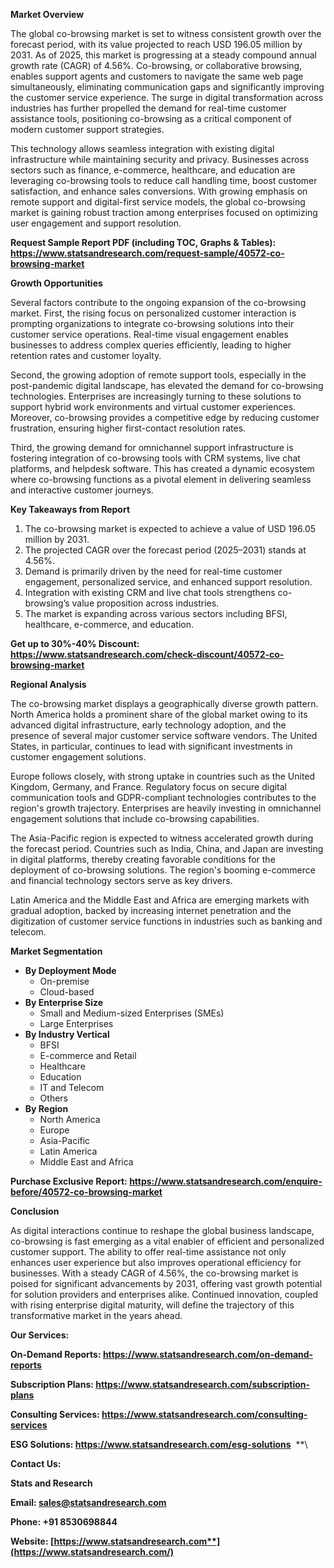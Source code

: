 ﻿**Market Overview**

The global co-browsing market is set to witness consistent growth over the forecast period, with its value projected to reach USD 196.05 million by 2031. As of 2025, this market is progressing at a steady compound annual growth rate (CAGR) of 4.56%. Co-browsing, or collaborative browsing, enables support agents and customers to navigate the same web page simultaneously, eliminating communication gaps and significantly improving the customer service experience. The surge in digital transformation across industries has further propelled the demand for real-time customer assistance tools, positioning co-browsing as a critical component of modern customer support strategies.

This technology allows seamless integration with existing digital infrastructure while maintaining security and privacy. Businesses across sectors such as finance, e-commerce, healthcare, and education are leveraging co-browsing tools to reduce call handling time, boost customer satisfaction, and enhance sales conversions. With growing emphasis on remote support and digital-first service models, the global co-browsing market is gaining robust traction among enterprises focused on optimizing user engagement and support resolution.

**Request Sample Report PDF (including TOC, Graphs & Tables): <https://www.statsandresearch.com/request-sample/40572-co-browsing-market>**

**Growth Opportunities**

Several factors contribute to the ongoing expansion of the co-browsing market. First, the rising focus on personalized customer interaction is prompting organizations to integrate co-browsing solutions into their customer service operations. Real-time visual engagement enables businesses to address complex queries efficiently, leading to higher retention rates and customer loyalty.

Second, the growing adoption of remote support tools, especially in the post-pandemic digital landscape, has elevated the demand for co-browsing technologies. Enterprises are increasingly turning to these solutions to support hybrid work environments and virtual customer experiences. Moreover, co-browsing provides a competitive edge by reducing customer frustration, ensuring higher first-contact resolution rates.

Third, the growing demand for omnichannel support infrastructure is fostering integration of co-browsing tools with CRM systems, live chat platforms, and helpdesk software. This has created a dynamic ecosystem where co-browsing functions as a pivotal element in delivering seamless and interactive customer journeys.

**Key Takeaways from Report**

1. The co-browsing market is expected to achieve a value of USD 196.05 million by 2031.
1. The projected CAGR over the forecast period (2025–2031) stands at 4.56%.
1. Demand is primarily driven by the need for real-time customer engagement, personalized service, and enhanced support resolution.
1. Integration with existing CRM and live chat tools strengthens co-browsing’s value proposition across industries.
1. The market is expanding across various sectors including BFSI, healthcare, e-commerce, and education.

**Get up to 30%-40% Discount: <https://www.statsandresearch.com/check-discount/40572-co-browsing-market>**

**Regional Analysis**

The co-browsing market displays a geographically diverse growth pattern. North America holds a prominent share of the global market owing to its advanced digital infrastructure, early technology adoption, and the presence of several major customer service software vendors. The United States, in particular, continues to lead with significant investments in customer engagement solutions.

Europe follows closely, with strong uptake in countries such as the United Kingdom, Germany, and France. Regulatory focus on secure digital communication tools and GDPR-compliant technologies contributes to the region's growth trajectory. Enterprises are heavily investing in omnichannel engagement solutions that include co-browsing capabilities.

The Asia-Pacific region is expected to witness accelerated growth during the forecast period. Countries such as India, China, and Japan are investing in digital platforms, thereby creating favorable conditions for the deployment of co-browsing solutions. The region's booming e-commerce and financial technology sectors serve as key drivers.

Latin America and the Middle East and Africa are emerging markets with gradual adoption, backed by increasing internet penetration and the digitization of customer service functions in industries such as banking and telecom.

**Market Segmentation**

- **By Deployment Mode**
  - On-premise
  - Cloud-based
- **By Enterprise Size**
  - Small and Medium-sized Enterprises (SMEs)
  - Large Enterprises
- **By Industry Vertical**
  - BFSI
  - E-commerce and Retail
  - Healthcare
  - Education
  - IT and Telecom
  - Others
- **By Region**
  - North America
  - Europe
  - Asia-Pacific
  - Latin America
  - Middle East and Africa

**Purchase Exclusive Report: <https://www.statsandresearch.com/enquire-before/40572-co-browsing-market>**

**Conclusion**

As digital interactions continue to reshape the global business landscape, co-browsing is fast emerging as a vital enabler of efficient and personalized customer support. The ability to offer real-time assistance not only enhances user experience but also improves operational efficiency for businesses. With a steady CAGR of 4.56%, the co-browsing market is poised for significant advancements by 2031, offering vast growth potential for solution providers and enterprises alike. Continued innovation, coupled with rising enterprise digital maturity, will define the trajectory of this transformative market in the years ahead.

**Our Services:** 

**On-Demand Reports: <https://www.statsandresearch.com/on-demand-reports>** 

**Subscription Plans: <https://www.statsandresearch.com/subscription-plans>** 

**Consulting Services: <https://www.statsandresearch.com/consulting-services>** 

**ESG Solutions: <https://www.statsandresearch.com/esg-solutions>** 
**\


**Contact Us:** 

**Stats and Research** 

**Email: <sales@statsandresearch.com>** 

**Phone: +91 8530698844** 

**Website: [https://www.statsandresearch.com**](https://www.statsandresearch.com/)**



